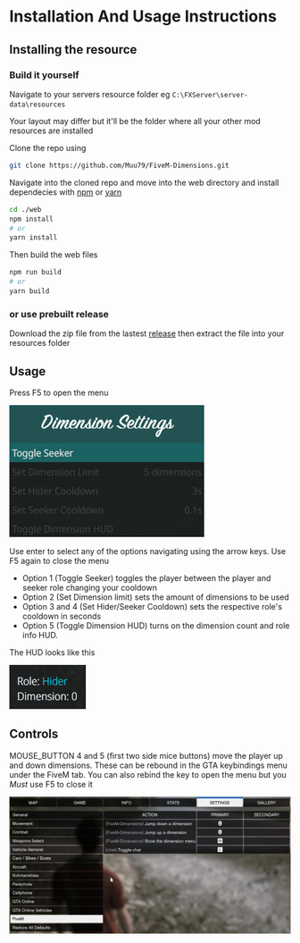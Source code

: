 # Installation And Usage Instructions

## Installing the resource

### Build it yourself

Navigate to your servers resource folder eg `C:\FXServer\server-data\resources`

Your layout may differ but it'll be the folder where all your other mod resources are installed

Clone the repo using

```bash
git clone https://github.com/Muu79/FiveM-Dimensions.git
```

Navigate into the cloned repo and move into the web directory and install dependecies with [npm](https://nodejs.org/en/download) or [yarn](https://classic.yarnpkg.com/lang/en/docs/install/#windows-stable)

```bash
cd ./web
npm install
# or
yarn install
```

Then build the web files

```bash
npm run build
# or
yarn build
```

### or use prebuilt release

Download the zip file from the lastest [release](https://github.com/Muu79/FiveM-Dimensions/releases/latest/download/FiveM-Dimensions.zip) then extract the file into your resources folder

## Usage

Press F5 to open the menu

![Menu example](./images/MenuExample.png)

Use enter to select any of the options navigating using the arrow keys. Use F5 again to close the menu

- Option 1 (Toggle Seeker) toggles the player between the player and seeker role changing your cooldown
- Option 2 (Set Dimension limit) sets the amount of dimensions to be used
- Option 3 and 4 (Set Hider/Seeker Cooldown) sets the respective role's cooldown in seconds
- Option 5 (Toggle Dimension HUD) turns on the dimension count and role info HUD.

The HUD looks like this

![image of HUD](./images/DimensionHUD.png)

## Controls

MOUSE_BUTTON 4 and 5 (first two side mice buttons) move the player up and down dimensions. These can be rebound in the GTA keybindings menu under the FiveM tab. You can also rebind the key to open the menu but you *Must* use F5 to close it

![GTAKeybinding menu FiveM tab is highlighted](./images/KeybindExample.png)
